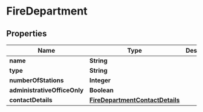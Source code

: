 
# FireDepartment

## Properties
Name | Type | Description | Notes
------------ | ------------- | ------------- | -------------
**name** | **String** |  |  [optional]
**type** | **String** |  |  [optional]
**numberOfStations** | **Integer** |  |  [optional]
**administrativeOfficeOnly** | **Boolean** |  |  [optional]
**contactDetails** | [**FireDepartmentContactDetails**](FireDepartmentContactDetails.md) |  |  [optional]



